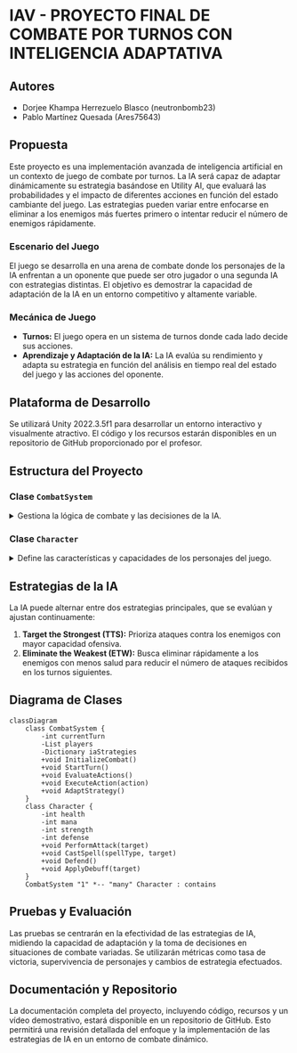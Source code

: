 # IAV - PROYECTO FINAL DE COMBATE POR TURNOS CON INTELIGENCIA ADAPTATIVA

## Autores
- Dorjee Khampa Herrezuelo Blasco (neutronbomb23)
- Pablo Martínez Quesada (Ares75643)

## Propuesta
Este proyecto es una implementación avanzada de inteligencia artificial en un contexto de juego de combate por turnos. La IA será capaz de adaptar dinámicamente su estrategia basándose en Utility AI, que evaluará las probabilidades y el impacto de diferentes acciones en función del estado cambiante del juego. Las estrategias pueden variar entre enfocarse en eliminar a los enemigos más fuertes primero o intentar reducir el número de enemigos rápidamente.

### Escenario del Juego
El juego se desarrolla en una arena de combate donde los personajes de la IA enfrentan a un oponente que puede ser otro jugador o una segunda IA con estrategias distintas. El objetivo es demostrar la capacidad de adaptación de la IA en un entorno competitivo y altamente variable.

### Mecánica de Juego
- **Turnos:** El juego opera en un sistema de turnos donde cada lado decide sus acciones.
- **Aprendizaje y Adaptación de la IA:** La IA evalúa su rendimiento y adapta su estrategia en función del análisis en tiempo real del estado del juego y las acciones del oponente.

## Plataforma de Desarrollo
Se utilizará Unity 2022.3.5f1 para desarrollar un entorno interactivo y visualmente atractivo. El código y los recursos estarán disponibles en un repositorio de GitHub proporcionado por el profesor.

## Estructura del Proyecto
### Clase `CombatSystem`
<details>
<summary>Gestiona la lógica de combate y las decisiones de la IA.</summary>

#### Propiedades
- `currentTurn`: Turno actual en el combate.
- `players`: Lista de personajes en el combate.
- `iaStrategies`: Diccionario de estrategias disponibles para la IA.

#### Métodos
- `InitializeCombat()`: Prepara el campo de batalla y establece los participantes.
- `StartTurn()`: Comienza un nuevo turno, activando la toma de decisiones para la IA o el jugador.
- `EvaluateActions()`: Utiliza Utility AI para determinar la mejor acción en función de la estrategia actual.
- `ExecuteAction(action)`: Aplica la acción elegida en el campo de batalla.
- `AdaptStrategy()`: Evalúa los resultados y ajusta la estrategia de la IA si es necesario.

</details>

### Clase `Character`
<details>
<summary>Define las características y capacidades de los personajes del juego.</summary>

#### Propiedades
- `health`: Vida del personaje.
- `mana`: Puntos de maná para habilidades especiales.
- `strength`: Poder de ataque físico.
- `defense`: Capacidad defensiva.

#### Métodos
- `PerformAttack(target)`: Ejecuta un ataque físico contra un objetivo.
- `CastSpell(spellType, target)`: Utiliza habilidades mágicas según el tipo de hechizo y el objetivo.
- `Defend()`: Aumenta la defensa durante el turno.
- `ApplyDebuff(target)`: Reduce las estadísticas del objetivo temporalmente.

</details>

## Estrategias de la IA
La IA puede alternar entre dos estrategias principales, que se evalúan y ajustan continuamente:
1. **Target the Strongest (TTS):** Prioriza ataques contra los enemigos con mayor capacidad ofensiva.
2. **Eliminate the Weakest (ETW):** Busca eliminar rápidamente a los enemigos con menos salud para reducir el número de ataques recibidos en los turnos siguientes.

## Diagrama de Clases

```mermaid
classDiagram
    class CombatSystem {
        -int currentTurn
        -List players
        -Dictionary iaStrategies
        +void InitializeCombat()
        +void StartTurn()
        +void EvaluateActions()
        +void ExecuteAction(action)
        +void AdaptStrategy()
    }
    class Character {
        -int health
        -int mana
        -int strength
        -int defense
        +void PerformAttack(target)
        +void CastSpell(spellType, target)
        +void Defend()
        +void ApplyDebuff(target)
    }
    CombatSystem "1" *-- "many" Character : contains
```

## Pruebas y Evaluación
Las pruebas se centrarán en la efectividad de las estrategias de IA, midiendo la capacidad de adaptación y la toma de decisiones en situaciones de combate variadas. Se utilizarán métricas como tasa de victoria, supervivencia de personajes y cambios de estrategia efectuados.


## Documentación y Repositorio
La documentación completa del proyecto, incluyendo código, recursos y un vídeo demostrativo, estará disponible en un repositorio de GitHub. Esto permitirá una revisión detallada del enfoque y la implementación de las estrategias de IA en un entorno de combate dinámico.
